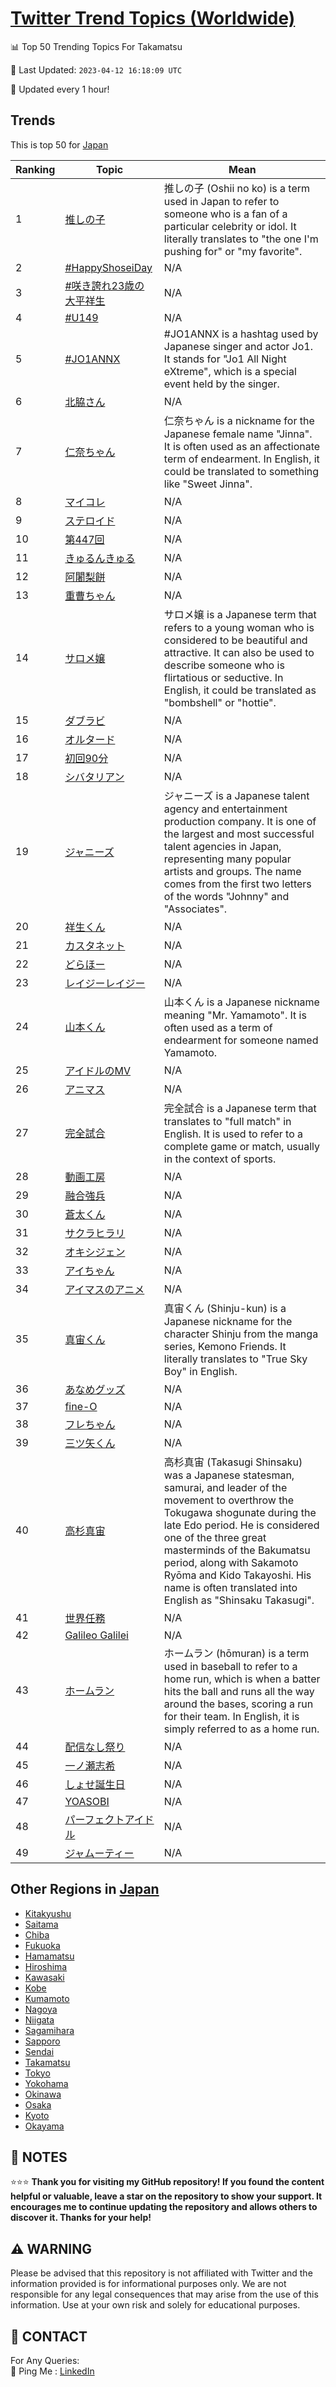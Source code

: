 [Twitter Trend Topics (Worldwide)](https://github.com/ErcinDedeoglu/Twitter-Trend-Topics)
==========


📊 Top 50 Trending Topics For Takamatsu

📆 Last Updated: `2023-04-12 16:18:09 UTC`

🔧 Updated every 1 hour!


## Trends

This is top 50 for [Japan](</Japan>)

| Ranking | Topic | Mean |
| ------- | ------------ | ------------ |
| 1 | [推しの子](http://twitter.com/search?q=%e6%8e%a8%e3%81%97%e3%81%ae%e5%ad%90) | 推しの子 (Oshii no ko) is a term used in Japan to refer to someone who is a fan of a particular celebrity or idol. It literally translates to "the one I'm pushing for" or "my favorite". |
| 2 | [#HappyShoseiDay](http://twitter.com/search?q=%23HappyShoseiDay) | N/A |
| 3 | [#咲き誇れ23歳の大平祥生](http://twitter.com/search?q=%23%e5%92%b2%e3%81%8d%e8%aa%87%e3%82%8c23%e6%ad%b3%e3%81%ae%e5%a4%a7%e5%b9%b3%e7%a5%a5%e7%94%9f) | N/A |
| 4 | [#U149](http://twitter.com/search?q=%23U149) | N/A |
| 5 | [#JO1ANNX](http://twitter.com/search?q=%23JO1ANNX) | #JO1ANNX is a hashtag used by Japanese singer and actor Jo1. It stands for "Jo1 All Night eXtreme", which is a special event held by the singer. |
| 6 | [北脇さん](http://twitter.com/search?q=%e5%8c%97%e8%84%87%e3%81%95%e3%82%93) | N/A |
| 7 | [仁奈ちゃん](http://twitter.com/search?q=%e4%bb%81%e5%a5%88%e3%81%a1%e3%82%83%e3%82%93) | 仁奈ちゃん is a nickname for the Japanese female name "Jinna". It is often used as an affectionate term of endearment. In English, it could be translated to something like "Sweet Jinna". |
| 8 | [マイコレ](http://twitter.com/search?q=%e3%83%9e%e3%82%a4%e3%82%b3%e3%83%ac) | N/A |
| 9 | [ステロイド](http://twitter.com/search?q=%e3%82%b9%e3%83%86%e3%83%ad%e3%82%a4%e3%83%89) | N/A |
| 10 | [第447回](http://twitter.com/search?q=%e7%ac%ac447%e5%9b%9e) | N/A |
| 11 | [きゅるんきゅる](http://twitter.com/search?q=%e3%81%8d%e3%82%85%e3%82%8b%e3%82%93%e3%81%8d%e3%82%85%e3%82%8b) | N/A |
| 12 | [阿闍梨餅](http://twitter.com/search?q=%e9%98%bf%e9%97%8d%e6%a2%a8%e9%a4%85) | N/A |
| 13 | [重曹ちゃん](http://twitter.com/search?q=%e9%87%8d%e6%9b%b9%e3%81%a1%e3%82%83%e3%82%93) | N/A |
| 14 | [サロメ嬢](http://twitter.com/search?q=%e3%82%b5%e3%83%ad%e3%83%a1%e5%ac%a2) | サロメ嬢 is a Japanese term that refers to a young woman who is considered to be beautiful and attractive. It can also be used to describe someone who is flirtatious or seductive. In English, it could be translated as "bombshell" or "hottie". |
| 15 | [ダブラビ](http://twitter.com/search?q=%e3%83%80%e3%83%96%e3%83%a9%e3%83%93) | N/A |
| 16 | [オルタード](http://twitter.com/search?q=%e3%82%aa%e3%83%ab%e3%82%bf%e3%83%bc%e3%83%89) | N/A |
| 17 | [初回90分](http://twitter.com/search?q=%e5%88%9d%e5%9b%9e90%e5%88%86) | N/A |
| 18 | [シバタリアン](http://twitter.com/search?q=%e3%82%b7%e3%83%90%e3%82%bf%e3%83%aa%e3%82%a2%e3%83%b3) | N/A |
| 19 | [ジャニーズ](http://twitter.com/search?q=%e3%82%b8%e3%83%a3%e3%83%8b%e3%83%bc%e3%82%ba) | ジャニーズ is a Japanese talent agency and entertainment production company. It is one of the largest and most successful talent agencies in Japan, representing many popular artists and groups. The name comes from the first two letters of the words "Johnny" and "Associates". |
| 20 | [祥生くん](http://twitter.com/search?q=%e7%a5%a5%e7%94%9f%e3%81%8f%e3%82%93) | N/A |
| 21 | [カスタネット](http://twitter.com/search?q=%e3%82%ab%e3%82%b9%e3%82%bf%e3%83%8d%e3%83%83%e3%83%88) | N/A |
| 22 | [どらほー](http://twitter.com/search?q=%e3%81%a9%e3%82%89%e3%81%bb%e3%83%bc) | N/A |
| 23 | [レイジーレイジー](http://twitter.com/search?q=%e3%83%ac%e3%82%a4%e3%82%b8%e3%83%bc%e3%83%ac%e3%82%a4%e3%82%b8%e3%83%bc) | N/A |
| 24 | [山本くん](http://twitter.com/search?q=%e5%b1%b1%e6%9c%ac%e3%81%8f%e3%82%93) | 山本くん is a Japanese nickname meaning "Mr. Yamamoto". It is often used as a term of endearment for someone named Yamamoto. |
| 25 | [アイドルのMV](http://twitter.com/search?q=%e3%82%a2%e3%82%a4%e3%83%89%e3%83%ab%e3%81%aeMV) | N/A |
| 26 | [アニマス](http://twitter.com/search?q=%e3%82%a2%e3%83%8b%e3%83%9e%e3%82%b9) | N/A |
| 27 | [完全試合](http://twitter.com/search?q=%e5%ae%8c%e5%85%a8%e8%a9%a6%e5%90%88) | 完全試合 is a Japanese term that translates to "full match" in English. It is used to refer to a complete game or match, usually in the context of sports. |
| 28 | [動画工房](http://twitter.com/search?q=%e5%8b%95%e7%94%bb%e5%b7%a5%e6%88%bf) | N/A |
| 29 | [融合強兵](http://twitter.com/search?q=%e8%9e%8d%e5%90%88%e5%bc%b7%e5%85%b5) | N/A |
| 30 | [蒼太くん](http://twitter.com/search?q=%e8%92%bc%e5%a4%aa%e3%81%8f%e3%82%93) | N/A |
| 31 | [サクラヒラリ](http://twitter.com/search?q=%e3%82%b5%e3%82%af%e3%83%a9%e3%83%92%e3%83%a9%e3%83%aa) | N/A |
| 32 | [オキシジェン](http://twitter.com/search?q=%e3%82%aa%e3%82%ad%e3%82%b7%e3%82%b8%e3%82%a7%e3%83%b3) | N/A |
| 33 | [アイちゃん](http://twitter.com/search?q=%e3%82%a2%e3%82%a4%e3%81%a1%e3%82%83%e3%82%93) | N/A |
| 34 | [アイマスのアニメ](http://twitter.com/search?q=%e3%82%a2%e3%82%a4%e3%83%9e%e3%82%b9%e3%81%ae%e3%82%a2%e3%83%8b%e3%83%a1) | N/A |
| 35 | [真宙くん](http://twitter.com/search?q=%e7%9c%9f%e5%ae%99%e3%81%8f%e3%82%93) | 真宙くん (Shinju-kun) is a Japanese nickname for the character Shinju from the manga series, Kemono Friends. It literally translates to "True Sky Boy" in English. |
| 36 | [あなめグッズ](http://twitter.com/search?q=%e3%81%82%e3%81%aa%e3%82%81%e3%82%b0%e3%83%83%e3%82%ba) | N/A |
| 37 | [fine-O](http://twitter.com/search?q=fine-O) | N/A |
| 38 | [フレちゃん](http://twitter.com/search?q=%e3%83%95%e3%83%ac%e3%81%a1%e3%82%83%e3%82%93) | N/A |
| 39 | [三ツ矢くん](http://twitter.com/search?q=%e4%b8%89%e3%83%84%e7%9f%a2%e3%81%8f%e3%82%93) | N/A |
| 40 | [高杉真宙](http://twitter.com/search?q=%e9%ab%98%e6%9d%89%e7%9c%9f%e5%ae%99) | 高杉真宙 (Takasugi Shinsaku) was a Japanese statesman, samurai, and leader of the movement to overthrow the Tokugawa shogunate during the late Edo period. He is considered one of the three great masterminds of the Bakumatsu period, along with Sakamoto Ryōma and Kido Takayoshi. His name is often translated into English as "Shinsaku Takasugi". |
| 41 | [世界任務](http://twitter.com/search?q=%e4%b8%96%e7%95%8c%e4%bb%bb%e5%8b%99) | N/A |
| 42 | [Galileo Galilei](http://twitter.com/search?q=Galileo+Galilei) | N/A |
| 43 | [ホームラン](http://twitter.com/search?q=%e3%83%9b%e3%83%bc%e3%83%a0%e3%83%a9%e3%83%b3) | ホームラン (hōmuran) is a term used in baseball to refer to a home run, which is when a batter hits the ball and runs all the way around the bases, scoring a run for their team. In English, it is simply referred to as a home run. |
| 44 | [配信なし祭り](http://twitter.com/search?q=%e9%85%8d%e4%bf%a1%e3%81%aa%e3%81%97%e7%a5%ad%e3%82%8a) | N/A |
| 45 | [一ノ瀬志希](http://twitter.com/search?q=%e4%b8%80%e3%83%8e%e7%80%ac%e5%bf%97%e5%b8%8c) | N/A |
| 46 | [しょせ誕生日](http://twitter.com/search?q=%e3%81%97%e3%82%87%e3%81%9b%e8%aa%95%e7%94%9f%e6%97%a5) | N/A |
| 47 | [YOASOBI](http://twitter.com/search?q=YOASOBI) | N/A |
| 48 | [パーフェクトアイドル](http://twitter.com/search?q=%e3%83%91%e3%83%bc%e3%83%95%e3%82%a7%e3%82%af%e3%83%88%e3%82%a2%e3%82%a4%e3%83%89%e3%83%ab) | N/A |
| 49 | [ジャムーティー](http://twitter.com/search?q=%e3%82%b8%e3%83%a3%e3%83%a0%e3%83%bc%e3%83%86%e3%82%a3%e3%83%bc) | N/A |



## Other Regions in [Japan](</Japan>)

* [Kitakyushu](</Japan/Kitakyushu.md>)
* [Saitama](</Japan/Saitama.md>)
* [Chiba](</Japan/Chiba.md>)
* [Fukuoka](</Japan/Fukuoka.md>)
* [Hamamatsu](</Japan/Hamamatsu.md>)
* [Hiroshima](</Japan/Hiroshima.md>)
* [Kawasaki](</Japan/Kawasaki.md>)
* [Kobe](</Japan/Kobe.md>)
* [Kumamoto](</Japan/Kumamoto.md>)
* [Nagoya](</Japan/Nagoya.md>)
* [Niigata](</Japan/Niigata.md>)
* [Sagamihara](</Japan/Sagamihara.md>)
* [Sapporo](</Japan/Sapporo.md>)
* [Sendai](</Japan/Sendai.md>)
* [Takamatsu](</Japan/Takamatsu.md>)
* [Tokyo](</Japan/Tokyo.md>)
* [Yokohama](</Japan/Yokohama.md>)
* [Okinawa](</Japan/Okinawa.md>)
* [Osaka](</Japan/Osaka.md>)
* [Kyoto](</Japan/Kyoto.md>)
* [Okayama](</Japan/Okayama.md>)



## 📝 NOTES

⭐⭐⭐ **Thank you for visiting my GitHub repository! If you found the content helpful or valuable, leave a star on the repository to show your support. It encourages me to continue updating the repository and allows others to discover it. Thanks for your help!**


## ⚠️ WARNING

Please be advised that this repository is not affiliated with Twitter and the information provided is for informational purposes only. We are not responsible for any legal consequences that may arise from the use of this information. Use at your own risk and solely for educational purposes.


## 📨 CONTACT

 For Any Queries:  
            🏓 Ping Me : [LinkedIn](https://www.linkedin.com/in/ercindedeoglu/)
